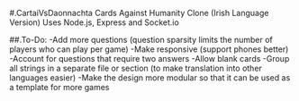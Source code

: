 #.CartaiVsDaonnachta
Cards Against Humanity Clone (Irish Language Version)
Uses Node.js, Express and Socket.io

##.To-Do:
-Add more questions (question sparsity limits the number of players who can play per game)
-Make responsive (support phones better)
-Account for questions that require two answers
-Allow blank cards
-Group all strings in a separate file or section (to make translation into other languages easier)
-Make the design more modular so that it can be used as a template for more games
